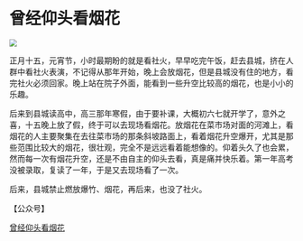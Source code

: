 # 曾经仰头看烟花

<img src="https://hefengbao.github.io/assets/images/e9bd10a0d53f39b8fa4c0e3fe728f6c3.jpeg" style="zoom: 80%;" />

正月十五，元宵节，小时最期盼的就是看社火，早早吃完午饭，赶去县城，挤在人群中看社火表演，不记得从那年开始，晚上会放烟花，但是县城没有住的地方，看完社火必须回家。晚上站在院子外面，能看到一些升空比较高的烟花，也是小小的乐趣。

后来到县城读高中，高三那年寒假，由于要补课，大概初六七就开学了，意外之喜，十五晚上放了假，终于可以去现场看烟花。放烟花在菜市场对面的河滩上，看烟花的人主要聚集在去往菜市场的那条斜坡路面上，看着烟花升空爆开，尤其是那些范围比较大的烟花，很壮观，完全不是远远看着能想像的。仰着头久了也会累，然而每一次有烟花升空，还是不由自主的仰头去看，真是痛并快乐着。第一年高考没被录取，复读了一年，于是又去现场看了一次。

后来，县城禁止燃放爆竹、烟花，再后来，也没了社火。

【公众号】

[曾经仰头看烟花](https://mp.weixin.qq.com/s/8Nxz-Pvc2N-UtocGGgBbEg)



